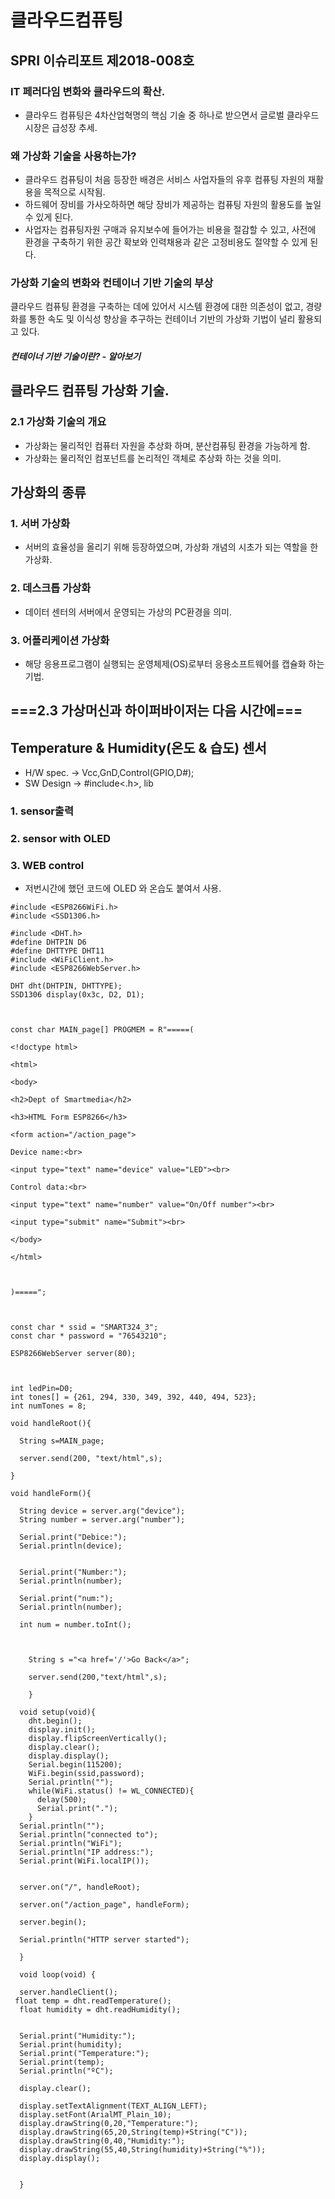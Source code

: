 # 클라우드컴퓨팅  

## SPRI 이슈리포트 제2018-008호
### IT 페러다임 변화와 클라우드의 확산.
- 클라우드 컴퓨팅은 4차산업혁명의 핵심 기술 중 하나로 받으면서 글로벌 클라우드 시장은 급성장 추세.

### 왜 가상화 기술을 사용하는가?
- 클라우드 컴퓨팅이 처음 등장한 배경은 서비스 사업자들의 유후 컴퓨팅 자원의 재활용을 목적으로 시작됨.
- 하드웨어 장비를 가사오하하면 해당 장비가 제공하는 컴퓨팅 자원의 활용도를 높일 수 있게 된다.
- 사업자는 컴퓨팅자원 구매과 유지보수에 들어가는 비용을 절감할 수 있고, 사전에 환경을 구축하기 위한 공간 확보와 인력채용과 같은 고정비용도 절약할 수 있게 된다.

### 가상화 기술의 변화와 컨테이너 기반 기술의 부상
클라우드 컴퓨팅 환경을 구축하는 데에 있어서 시스템 환경에 대한 의존성이 없고, 경량화를 통한 속도 및 이식성 향상을 추구하는 컨테이너 기반의 가상화 기법이 널리 활용되고 있다.  
##### 컨테이너 기반 기술이란? - 알아보기

## 클라우드 컴퓨팅 가상화 기술.
### 2.1 가상화 기술의 개요  
* 가상화는 물리적인 컴퓨터 자원을 추상화 하며, 분산컴퓨팅 환경을 가능하게 함.  
* 가상화는 물리적인 컴포넌트를 논리적인 객체로 추상화 하는 것을 의미.

## 가상화의 종류
### 1. 서버 가상화
- 서버의 효율성을 올리기 위해 등장하였으며, 가상화 개념의 시초가 되는 역할을 한 가상화.  
### 2. 데스크톱 가상화  
- 데이터 센터의 서버에서 운영되는 가상의 PC환경을 의미.  
### 3. 어플리케이션 가상화
- 해당 응용프로그램이 실행되는 운영체제(OS)로부터 응용소프트웨어를 캡슐화 하는 기법.

## ===2.3 가상머신과 하이퍼바이저는 다음 시간에===


## Temperature & Humidity(온도 & 습도) 센서
* H/W spec. -> Vcc,GnD,Control(GPIO,D#);
* SW Design -> #include<.h>, lib

### 1. sensor출력
### 2. sensor with OLED
### 3. WEB control

* 저번시간에 했던 코드에 OLED 와 온습도 붙여서 사용.
~~~~~~
#include <ESP8266WiFi.h>
#include <SSD1306.h>

#include <DHT.h>
#define DHTPIN D6
#define DHTTYPE DHT11
#include <WiFiClient.h>
#include <ESP8266WebServer.h>

DHT dht(DHTPIN, DHTTYPE);
SSD1306 display(0x3c, D2, D1);



const char MAIN_page[] PROGMEM = R"=====(

<!doctype html>

<html>

<body>

<h2>Dept of Smartmedia</h2>

<h3>HTML Form ESP8266</h3>

<form action="/action_page">

Device name:<br>

<input type="text" name="device" value="LED"><br>

Control data:<br>

<input type="text" name="number" value="On/Off number"><br>

<input type="submit" name="Submit"><br>

</body>

</html>



)=====";



const char * ssid = "SMART324_3";
const char * password = "76543210";

ESP8266WebServer server(80);



int ledPin=D0;
int tones[] = {261, 294, 330, 349, 392, 440, 494, 523};
int numTones = 8;

void handleRoot(){

  String s=MAIN_page;

  server.send(200, "text/html",s);

}

void handleForm(){

  String device = server.arg("device");
  String number = server.arg("number");

  Serial.print("Debice:");
  Serial.println(device);


  Serial.print("Number:");
  Serial.println(number);
  
  Serial.print("num:");
  Serial.println(number);

  int num = number.toInt();



    String s ="<a href='/'>Go Back</a>";

    server.send(200,"text/html",s);

    }

  void setup(void){
    dht.begin();
    display.init();
    display.flipScreenVertically();
    display.clear();
    display.display();
    Serial.begin(115200);
    WiFi.begin(ssid,password);
    Serial.println("");
    while(WiFi.status() != WL_CONNECTED){
      delay(500);
      Serial.print(".");
    }
  Serial.println("");
  Serial.println("connected to");
  Serial.println("WiFi");
  Serial.println("IP address:");
  Serial.print(WiFi.localIP());


  server.on("/", handleRoot);

  server.on("/action_page", handleForm);

  server.begin();

  Serial.println("HTTP server started");

  }

  void loop(void) {

  server.handleClient();
 float temp = dht.readTemperature();
  float humidity = dht.readHumidity();

  
  Serial.print("Humidity:");
  Serial.print(humidity);
  Serial.print("Temperature:");
  Serial.print(temp);
  Serial.println("ºC");

  display.clear();

  display.setTextAlignment(TEXT_ALIGN_LEFT);
  display.setFont(ArialMT_Plain_10);
  display.drawString(0,20,"Temperature:");
  display.drawString(65,20,String(temp)+String("C"));
  display.drawString(0,40,"Humidity:");
  display.drawString(55,40,String(humidity)+String("%"));
  display.display();


  }
~~~~~~
